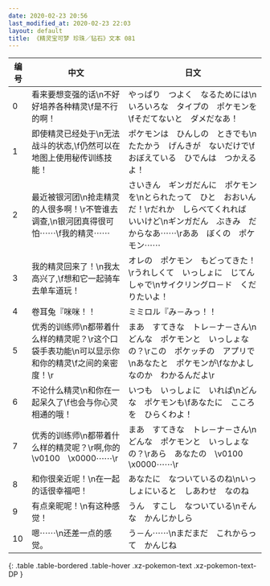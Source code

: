 ```yaml
---
date: 2020-02-23 20:56
last_modified_at: 2020-02-23 22:03
layout: default
title: 《精灵宝可梦 珍珠／钻石》文本 081
---
```

| 编号 | 中文 | 日文 |
| ---- | ---- | ---- |
| 0 | 看来要想变强的话\n不好好培养各种精灵\f是不行的啊！ | やっぱり　つよく　なるためには\nいろいろな　タイプの　ポケモンを\fそだてないと　ダメだなあ！ |
| 1 | 即使精灵已经处于\n无法战斗的状态,\f仍然可以在地图上使用秘传训练技能！ | ポケモンは　ひんしの　ときでも\nたたかう　げんきが　ないだけで\fおぼえている　ひでんは　つかえるよ！ |
| 2 | 最近被银河团\n抢走精灵的人很多啊！\r不管谁去调查,\n银河团真得很可怕⋯⋯\f我的精灵⋯⋯ | さいきん　ギンガだんに　ポケモンを\nとられたって　ひと　おおいんだ！\rだれか　しらべてくれれば　いいけど\nギンガだん　ぶきみ　だからなあ⋯⋯\rああ　ぼくの　ポケモン⋯⋯ |
| 3 | 我的精灵回来了！\n我太高兴了,\f想和它一起骑车去单车道玩！ | オレの　ポケモン　もどってきた！\rうれしくて　いっしょに　じてんしゃで\nサイクリングロ－ド　くだりたいよ！ |
| 4 | 卷耳兔『咪咪！！ | ミミロル『み－みっ！！ |
| 5 | 优秀的训练师\n都带着什么样的精灵呢？\r这个口袋手表功能\n可以显示你和你的精灵\f之间的亲密度！\r | まあ　すてきな　トレ－ナ－さん\nどんな　ポケモンと　いっしょなの？\rこの　ポケッチの　アプリで\nあなたと　ポケモンが\fなかよし　なのか　わかるんだよ\r |
| 6 | 不论什么精灵\n和你在一起呆久了\f也会与你心灵相通的哦！ | いつも　いっしょに　いれば\nどんな　ポケモンも\fあなたに　こころを　ひらくわよ！ |
| 7 | 优秀的训练师\n都带着什么样的精灵呢？\r啊,你的\v0100　\x0000⋯⋯\r | まあ　すてきな　トレ－ナ－さん\nどんな　ポケモンと　いっしょなの？\rあら　あなたの　\v0100　\x0000⋯⋯\r |
| 8 | 和你很亲近呢！\n在一起的话很幸福吧！ | あなたに　なついているのね\nいっしょにいると　しあわせ　なのね |
| 9 | 有点亲昵呢！\n有这种感觉！ | うん　すこし　なついている\nそんな　かんじかしら |
| 10 | 嗯⋯⋯\n还差一点的感觉。 | う－ん⋯⋯\nまだまだ　これからって　かんじね |
{: .table .table-bordered .table-hover .xz-pokemon-text .xz-pokemon-text-DP }
